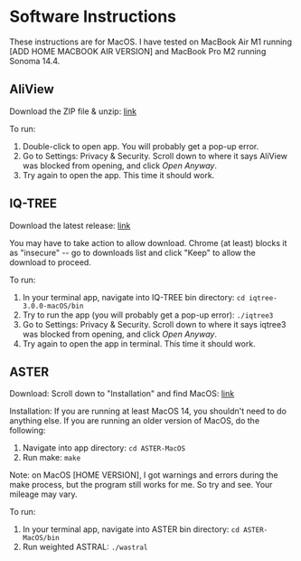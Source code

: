 # Software Instructions

These instructions are for MacOS. I have tested on MacBook Air M1 running [ADD HOME MACBOOK AIR VERSION] and MacBook Pro M2 running Sonoma 14.4.

## AliView

Download the ZIP file & unzip: [link](https://ormbunkar.se/aliview/downloads/mac/)

To run:
1. Double-click to open app. You will probably get a pop-up error.
2. Go to Settings: Privacy & Security. Scroll down to where it says AliView was blocked from opening, and click *Open Anyway*.
3. Try again to open the app. This time it should work.

## IQ-TREE

Download the latest release: [link](http://www.iqtree.org/)

You may have to take action to allow download. Chrome (at least) blocks it as "insecure" -- go to downloads list and click "Keep" to allow the download to proceed.

To run:
1. In your terminal app, navigate into IQ-TREE bin directory: `cd iqtree-3.0.0-macOS/bin`
2. Try to run the app (you will probably get a pop-up error): `./iqtree3`
3. Go to Settings: Privacy & Security. Scroll down to where it says iqtree3 was blocked from opening, and click *Open Anyway*.
4. Try again to open the app in terminal. This time it should work.

## ASTER

Download: Scroll down to "Installation" and find MacOS: [link](https://github.com/chaoszhang/ASTER)

Installation: If you are running at least MacOS 14, you shouldn't need to do anything else. If you are running an older version of MacOS, do the following:
1. Navigate into app directory: `cd ASTER-MacOS`
2. Run make: `make`

Note: on MacOS [HOME VERSION], I got warnings and errors during the make process, but the program still works for me. So try and see. Your mileage may vary.

To run:
1. In your terminal app, navigate into ASTER bin directory: `cd ASTER-MacOS/bin`
2. Run weighted ASTRAL: `./wastral`
